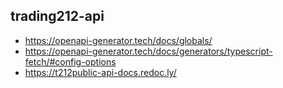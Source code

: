 ## trading212-api

- https://openapi-generator.tech/docs/globals/
- https://openapi-generator.tech/docs/generators/typescript-fetch/#config-options
- https://t212public-api-docs.redoc.ly/
